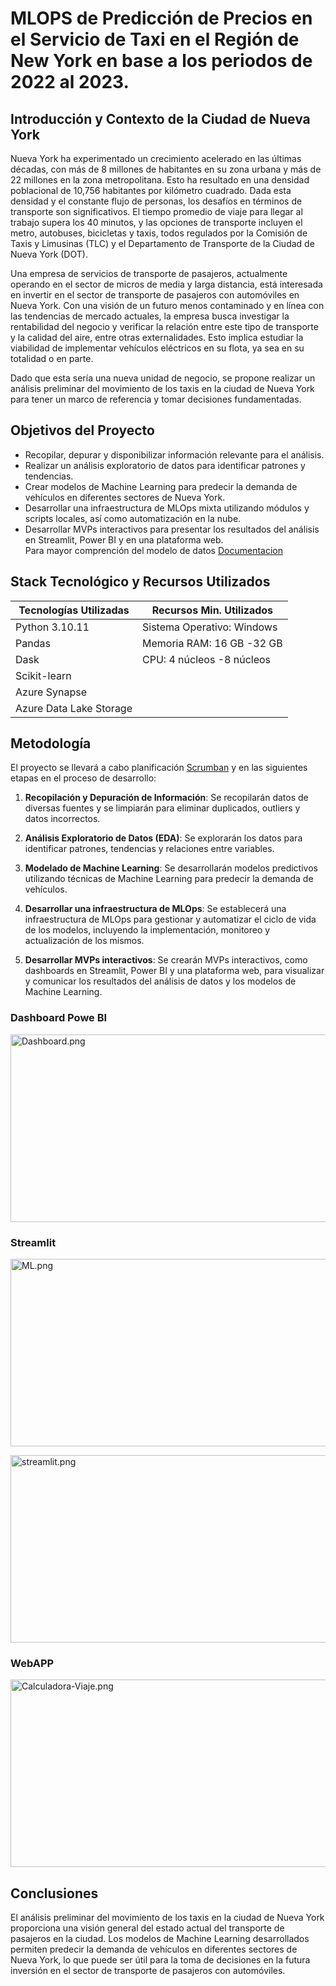 #  MLOPS de Predicción de Precios en el Servicio de Taxi en el Región de New York en base a los periodos de 2022 al 2023.

## Introducción y Contexto de la Ciudad de Nueva York

Nueva York ha experimentado un crecimiento acelerado en las últimas décadas, con más de 8 millones de habitantes en su zona urbana y más de 22 millones en la zona metropolitana. Esto ha resultado en una densidad poblacional de 10,756 habitantes por kilómetro cuadrado. Dada esta densidad y el constante flujo de personas, los desafíos en términos de transporte son significativos. El tiempo promedio de viaje para llegar al trabajo supera los 40 minutos, y las opciones de transporte incluyen el metro, autobuses, bicicletas y taxis, todos regulados por la Comisión de Taxis y Limusinas (TLC) y el Departamento de Transporte de la Ciudad de Nueva York (DOT).

Una empresa de servicios de transporte de pasajeros, actualmente operando en el sector de micros de media y larga distancia, está interesada en invertir en el sector de transporte de pasajeros con automóviles en Nueva York. Con una visión de un futuro menos contaminado y en línea con las tendencias de mercado actuales, la empresa busca investigar la rentabilidad del negocio y verificar la relación entre este tipo de transporte y la calidad del aire, entre otras externalidades. Esto implica estudiar la viabilidad de implementar vehículos eléctricos en su flota, ya sea en su totalidad o en parte.

Dado que esta sería una nueva unidad de negocio, se propone realizar un análisis preliminar del movimiento de los taxis en la ciudad de Nueva York para tener un marco de referencia y tomar decisiones fundamentadas.

## Objetivos del Proyecto

- Recopilar, depurar y disponibilizar información relevante para el análisis.
- Realizar un análisis exploratorio de datos para identificar patrones y tendencias.
- Crear modelos de Machine Learning para predecir la demanda de vehículos en diferentes sectores de Nueva York.
- Desarrollar una infraestructura de MLOps mixta utilizando módulos y scripts locales, así como automatización en la nube.
- Desarrollar MVPs interactivos para presentar los resultados del análisis en Streamlit, Power BI y en una plataforma web.<br>
Para mayor comprención del modelo de datos [Documentacion](https://github.com/clblommberg/MVP_ML_TransporteNY/blob/main/Documentacion.md)

## Stack Tecnológico y Recursos Utilizados

| Tecnologías Utilizadas     | Recursos Min. Utilizados                           |
|---------------------------|-----------------------------------------------|
| Python 3.10.11                | Sistema Operativo: Windows                    |
| Pandas                    | Memoria RAM: 16 GB -32 GB                            |
| Dask                      | CPU: 4 núcleos -8  núcleos                             |
| Scikit-learn              |                                                |
| Azure Synapse             |                                               |
| Azure Data Lake Storage   |                                               |


## Metodología

El proyecto se llevará a cabo planificación [Scrumban](https://github.com/clblommberg/MVP_ML_TransporteNY/blob/main/Scrumban.md) y en las siguientes etapas en el proceso de desarrollo:

1. **Recopilación y Depuración de Información**: Se recopilarán datos de diversas fuentes y se limpiarán para eliminar duplicados, outliers y datos incorrectos.

2. **Análisis Exploratorio de Datos (EDA)**: Se explorarán los datos para identificar patrones, tendencias y relaciones entre variables.

3. **Modelado de Machine Learning**: Se desarrollarán modelos predictivos utilizando técnicas de Machine Learning para predecir la demanda de vehículos.

4. **Desarrollar una infraestructura de MLOps**: Se establecerá una infraestructura de MLOps para gestionar y automatizar el ciclo de vida de los modelos, incluyendo la implementación, monitoreo y actualización de los mismos.

5. **Desarrollar MVPs interactivos**: Se crearán MVPs interactivos, como dashboards en Streamlit, Power BI y una plataforma web, para visualizar y comunicar los resultados del análisis de datos y los modelos de Machine Learning.

<style>
    img {
        width: 600px;
        height: 300px;
    }
</style>

### Dashboard Powe BI
[![Dashboard.png](https://i.postimg.cc/mDQQ8Ynm/Dashboard.png)](https://postimg.cc/yg8gNZsR)

### Streamlit
[![ML.png](https://i.postimg.cc/7hXXnFtH/ML.png)](https://postimg.cc/SY2Wyvp3)

[![streamlit.png](https://i.postimg.cc/65qK794j/streamlit.png)](https://postimg.cc/PNg99n4Y)

### WebAPP 
[![Calculadora-Viaje.png](https://i.postimg.cc/d0mH4N0x/Calculadora-Viaje.png)](https://postimg.cc/VSvWNRnq)


## Conclusiones

El análisis preliminar del movimiento de los taxis en la ciudad de Nueva York proporciona una visión general del estado actual del transporte de pasajeros en la ciudad. Los modelos de Machine Learning desarrollados permiten predecir la demanda de vehículos en diferentes sectores de Nueva York, lo que puede ser útil para la toma de decisiones en la futura inversión en el sector de transporte de pasajeros con automóviles.
